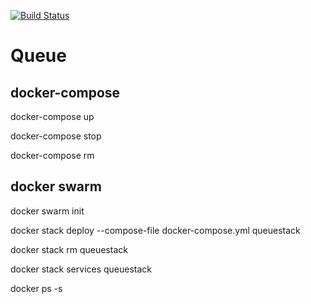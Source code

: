 [![Build Status](https://travis-ci.org/tugrulelmas/Queue.svg?branch=master)](https://travis-ci.org/tugrulelmas/Queue) 

# Queue

## docker-compose
docker-compose up

docker-compose stop

docker-compose rm

## docker swarm
docker swarm init

docker stack deploy --compose-file docker-compose.yml queuestack

docker stack rm queuestack


docker stack services queuestack

docker ps -s
